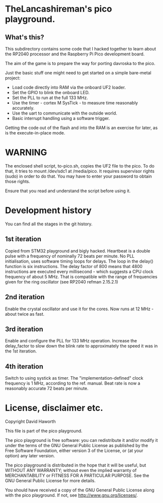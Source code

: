 # TheLancashireman's pico playground.

## What's this?

This subdirectory contains some code that I hacked together to learn about the RP2040 processor
and the Raspberry Pi Pico development board.

The aim of the game is to prepare the way for porting davroska to the pico.

Just the basic stuff one might need to get started on a simple bare-metal project:

* Load code directly into RAM via the onboard UF2 loader.
* Set the GPIO to blink the onboard LED.
* Set the PLL to run at the full 133 MHz.
* Use the timer - cortex M SysTick - to measure time reasonably accurately.
* Use the uart to communicate with the outside world.
* Basic interrupt handling using a software trigger.

Getting the code out of the flash and into the RAM is an exercise for later, as is the execute-in-place
mode.

# WARNING

The enclosed shell script, to-pico.sh, copies the UF2 file to the pico. To do that, it tries to
mount /dev/sdc1 at /media/pico. It requires supervisor rights (sudo) in order to do that.
You may have to enter your password to obtain those rights.

Ensure that you read and understand the script before using it.

# Development history

You can find all the stages in the git history.

## 1st iteration

Copied from STM32 playground and bigly hacked. Heartbeat is a double pulse with a frequency of
nominally 72 beats per minute. No PLL initialisation, uses software timing loops for delays.
The loop in the delay() function is six instructions. The delay factor of 800 means that 4800 instructions
are executed every millisecond - which suggests a CPU clock frequency of about 5 MHz. That is
compatible with the range of frequencies given for the ring oscillator (see RP2040 refman 2.15.2.1)

## 2nd iteration

Enable the crystal oscillator and use it for the cores. Now runs at 12 MHz - about twice as fast.

## 3rd iteration

Enable and configure the PLL for 133 MHz operation. Increase the delay_factor to slow down the blink rate
to approximately the speed it was in the 1st iteration.

## 4th iteration

Switch to using systick as timer. The "implementation-defined" clock frequency is 1 MHz, according to the
ref. manual. Beat rate is now a reasonably accurate 72 beats per minute.

# License, disclaimer etc.

Copyright David Haworth

This file is part of the pico playground.

The pico playground is free software: you can redistribute it and/or modify
it under the terms of the GNU General Public License as published by
the Free Software Foundation, either version 3 of the License, or
(at your option) any later version.

The pico playground is distributed in the hope that it will be useful,
but WITHOUT ANY WARRANTY; without even the implied warranty of
MERCHANTABILITY or FITNESS FOR A PARTICULAR PURPOSE.  See the
GNU General Public License for more details.

You should have received a copy of the GNU General Public License
along with the pico playground.  If not, see <http://www.gnu.org/licenses/>.

